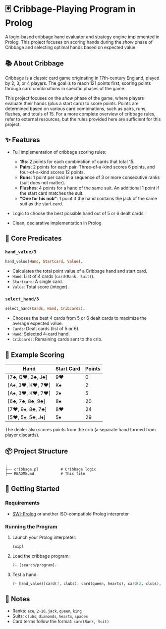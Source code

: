 # 🃏 Cribbage-Playing Program in Prolog

A logic-based cribbage hand evaluator and strategy engine implemented in Prolog. This project focuses on scoring hands during the *show* phase of Cribbage and selecting optimal hands based on expected value.

## 📚 About Cribbage

Cribbage is a classic card game originating in 17th-century England, played by 2, 3, or 4 players. The goal is to reach 121 points first, scoring points through card combinations in specific phases of the game.

This project focuses on the *show* phase of the game, where players evaluate their hands (plus a start card) to score points. Points are determined based on various card combinations, such as pairs, runs, flushes, and totals of 15. For a more complete overview of cribbage rules, refer to external resources, but the rules provided here are sufficient for this project.

## ✨ Features

* Full implementation of cribbage scoring rules:

  - **15s**: 2 points for each combination of cards that total 15.
  - **Pairs**: 2 points for each pair. Three-of-a-kind scores 6 points, and four-of-a-kind scores 12 points.
  - **Runs**: 1 point per card in a sequence of 3 or more consecutive ranks (suit does not matter).
  - **Flushes**: 4 points for a hand of the same suit. An additional 1 point if the start card matches the suit.
  - **"One for his nob"**: 1 point if the hand contains the jack of the same suit as the start card.
* Logic to choose the best possible hand out of 5 or 6 dealt cards
* Clean, declarative implementation in Prolog

## 🧠 Core Predicates

### `hand_value/3`

```prolog
hand_value(Hand, Startcard, Value).
```

* Calculates the total point value of a Cribbage hand and start card.
* `Hand`: List of 4 cards (`card(Rank, Suit)`).
* `Startcard`: A single card.
* `Value`: Total score (integer).

### `select_hand/3`

```prolog
select_hand(Cards, Hand, Cribcards).
```

* Chooses the best 4 cards from 5 or 6 dealt cards to maximize the average expected value.
* `Cards`: Dealt cards (list of 5 or 6).
* `Hand`: Selected 4-card hand.
* `Cribcards`: Remaining cards sent to the crib.

## 🔢 Example Scoring

| Hand              | Start Card | Points |
| ----------------- | ---------- | ------ |
| \[7♣, Q♥, 2♣, J♣] | 9♥         | 0      |
| \[A♠, 3♥, K♥, 7♥] | K♠         | 2      |
| \[A♠, 3♥, K♥, 7♥] | 2♦         | 5      |
| \[6♣, 7♣, 8♣, 9♣] | 8♠         | 20     |
| \[7♥, 9♠, 8♣, 7♣] | 8♥         | 24     |
| \[5♥, 5♠, 5♣, J♦] | 5♦         | 29     |

The dealer also scores points from the crib (a separate hand formed from player discards).

## 📦 Project Structure

```
.
├── cribbage.pl          # Cribbage logic
├── README.md            # This file
```

## 🚀 Getting Started

### Requirements

* [SWI-Prolog](https://www.swi-prolog.org/) or another ISO-compatible Prolog interpreter

### Running the Program

1. Launch your Prolog interpreter:

   ```bash
   swipl
   ```
2. Load the cribbage program:

   ```prolog
   ?- [search/program].
   ```
3. Test a hand:

   ```prolog
   ?- hand_value([card(7, clubs), card(queen, hearts), card(2, clubs), card(jack, clubs)], card(9, hearts), Value).
   ```

## 📌 Notes

* Ranks: `ace`, `2`–`10`, `jack`, `queen`, `king`
* Suits: `clubs`, `diamonds`, `hearts`, `spades`
* Card terms follow the format: `card(Rank, Suit)`